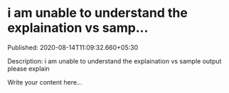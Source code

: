 # i am unable to understand the explaination vs samp...

Published: 2020-08-14T11:09:32.660+05:30

Description: i am unable to understand the explaination vs sample output please explain

Write your content here...